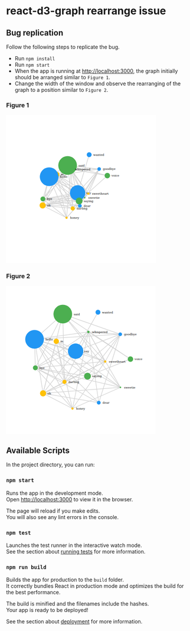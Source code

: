 # react-d3-graph rearrange issue

## Bug replication

Follow the following steps to replicate the bug.

* Run ```npm install```
* Run ```npm start```
* When the app is running at [http://localhost:3000](http://localhost:3000), the graph initially should be arranged similar to ```Figure 1```.
* Change the width of the window and observe the rearranging of the graph to a position similar to ```Figure 2```.

### Figure 1
![Figure 1](Figure1.png)


### Figure 2
![Figure 2](Figure2.png)

## Available Scripts

In the project directory, you can run:

### `npm start`

Runs the app in the development mode.<br>
Open [http://localhost:3000](http://localhost:3000) to view it in the browser.

The page will reload if you make edits.<br>
You will also see any lint errors in the console.

### `npm test`

Launches the test runner in the interactive watch mode.<br>
See the section about [running tests](https://facebook.github.io/create-react-app/docs/running-tests) for more information.

### `npm run build`

Builds the app for production to the `build` folder.<br>
It correctly bundles React in production mode and optimizes the build for the best performance.

The build is minified and the filenames include the hashes.<br>
Your app is ready to be deployed!

See the section about [deployment](https://facebook.github.io/create-react-app/docs/deployment) for more information.
